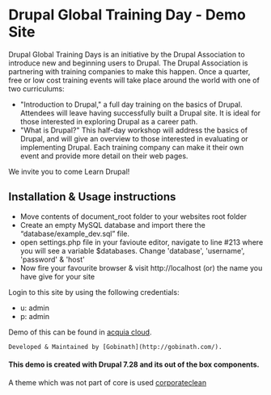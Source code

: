 # Drupal Global Training Day - Demo Site

Drupal Global Training Days is an initiative by the Drupal Association to introduce new and beginning users to Drupal. The Drupal Association is partnering with training companies to make this happen. Once a quarter, free or low cost training events will take place around the world with one of two curriculums:

* "Introduction to Drupal," a full day training on the basics of Drupal. Attendees will leave having successfully built a Drupal site. It is ideal for those interested in exploring Drupal as a career path.
* "What is Drupal?" This half-day workshop will address the basics of Drupal, and will give an overview to those interested in evaluating or implementing Drupal.
Each training company can make it their own event and provide more detail on their web pages.

We invite you to come Learn Drupal!

## Installation & Usage instructions

+ Move contents of document_root folder to your websites root folder
+ Create an empty MySQL database and import there the “database/example_dev.sql” file.
+ open settings.php file in your favioute editor, navigate to line #213 where you will see a variable $databases. Change 'database', 'username', 'password' & 'host'
+ Now fire your favourite browser & visit http://localhost (or) the name you have give for your site

Login to this site by using the following credentials:
- u: admin
- p: admin

Demo of this can be found in [acquia cloud](http://globaltrainingdaydev.devcloud.acquia-sites.com/).

    Developed & Maintained by [Gobinath](http://gobinath.com/).

#### This demo is created with Drupal 7.28 and its out of the box components. 
A theme which was not part of core is used [corporateclean](drupal.org/project/corporateclean)
